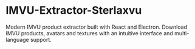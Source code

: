 # IMVU-Extractor-Sterlaxvu
Modern IMVU product extractor built with React and Electron. Download IMVU products, avatars and textures with an intuitive interface and multi-language support.
